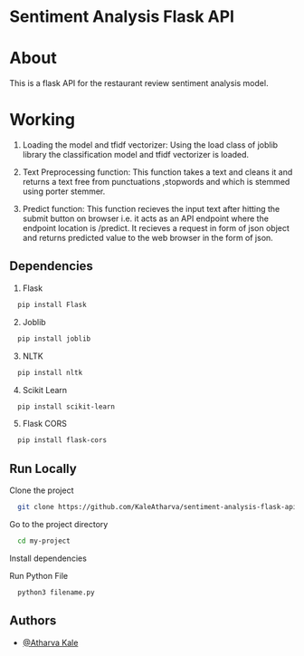 
# Sentiment Analysis Flask API

# About

This is a flask API for the restaurant review sentiment analysis model.

# Working

1. Loading the model and tfidf vectorizer:
Using the load class of joblib library the classification model and tfidf vectorizer is loaded.

2. Text Preprocessing function:
This function takes a text and cleans it and returns a text free from punctuations ,stopwords and which is stemmed using porter stemmer.

3. Predict function:
This function recieves the input text after hitting the submit button on browser i.e. it acts as an API endpoint where the endpoint location is /predict.
It recieves a request in form of json object and returns predicted value to the web browser in the form of json.




## Dependencies

1. Flask
```bash
  pip install Flask
```

2. Joblib
```bash
  pip install joblib
```

3. NLTK
```bash
  pip install nltk
```

4. Scikit Learn
```bash
  pip install scikit-learn
```

5. Flask CORS
```bash
  pip install flask-cors
```
## Run Locally

Clone the project

```bash
  git clone https://github.com/KaleAtharva/sentiment-analysis-flask-api.git
```

Go to the project directory

```bash
  cd my-project
```

Install dependencies

Run Python File

```bash
  python3 filename.py
```





## Authors

- [@Atharva Kale](https://github.com/KaleAtharva)


